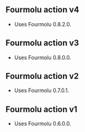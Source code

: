 ## Fourmolu action v4

* Uses Fourmolu 0.8.2.0.

## Fourmolu action v3

* Uses Fourmolu 0.8.0.0.

## Fourmolu action v2

* Uses Fourmolu 0.7.0.1.

## Fourmolu action v1

* Uses Fourmolu 0.6.0.0.
